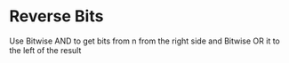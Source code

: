 # Reverse Bits

Use Bitwise AND to get bits from n from the right side and Bitwise OR it to the left of the result
